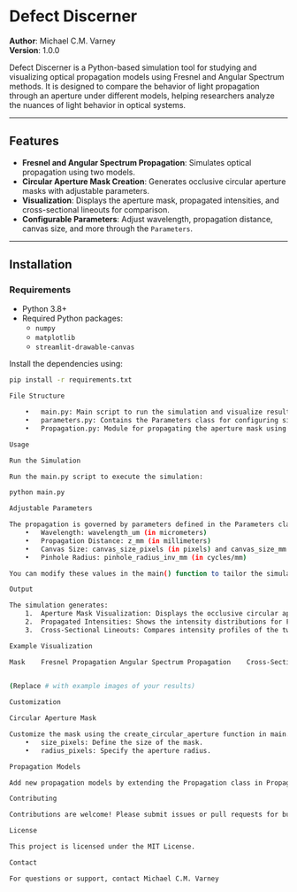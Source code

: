 # Defect Discerner

**Author**: Michael C.M. Varney  
**Version**: 1.0.0

Defect Discerner is a Python-based simulation tool for studying and visualizing optical propagation models using Fresnel and Angular Spectrum methods. It is designed to compare the behavior of light propagation through an aperture under different models, helping researchers analyze the nuances of light behavior in optical systems.

---

## Features

- **Fresnel and Angular Spectrum Propagation**: Simulates optical propagation using two models.
- **Circular Aperture Mask Creation**: Generates occlusive circular aperture masks with adjustable parameters.
- **Visualization**: Displays the aperture mask, propagated intensities, and cross-sectional lineouts for comparison.
- **Configurable Parameters**: Adjust wavelength, propagation distance, canvas size, and more through the `Parameters`.

---

## Installation

### Requirements
- Python 3.8+
- Required Python packages:
  - `numpy`
  - `matplotlib`
  - `streamlit-drawable-canvas`

Install the dependencies using:

```bash
pip install -r requirements.txt

File Structure

	•	main.py: Main script to run the simulation and visualize results.
	•	parameters.py: Contains the Parameters class for configuring simulation parameters.
	•	Propagation.py: Module for propagating the aperture mask using specified models.

Usage

Run the Simulation

Run the main.py script to execute the simulation:

python main.py

Adjustable Parameters

The propagation is governed by parameters defined in the Parameters class. These include:
	•	Wavelength: wavelength_um (in micrometers)
	•	Propagation Distance: z_mm (in millimeters)
	•	Canvas Size: canvas_size_pixels (in pixels) and canvas_size_mm (in millimeters)
	•	Pinhole Radius: pinhole_radius_inv_mm (in cycles/mm)

You can modify these values in the main() function to tailor the simulation to your needs.

Output

The simulation generates:
	1.	Aperture Mask Visualization: Displays the occlusive circular aperture.
	2.	Propagated Intensities: Shows the intensity distributions for Fresnel and Angular Spectrum propagation.
	3.	Cross-Sectional Lineouts: Compares intensity profiles of the two propagation models.

Example Visualization

Mask	Fresnel Propagation	Angular Spectrum Propagation	Cross-Sectional Lineout
			

(Replace # with example images of your results)

Customization

Circular Aperture Mask

Customize the mask using the create_circular_aperture function in main.py:
	•	size_pixels: Define the size of the mask.
	•	radius_pixels: Specify the aperture radius.

Propagation Models

Add new propagation models by extending the Propagation class in Propagation.py.

Contributing

Contributions are welcome! Please submit issues or pull requests for bug fixes, enhancements, or new features.

License

This project is licensed under the MIT License.

Contact

For questions or support, contact Michael C.M. Varney
